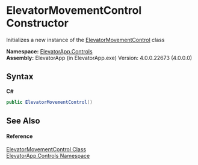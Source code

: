 # ElevatorMovementControl Constructor 
 

Initializes a new instance of the <a href="T_ElevatorApp_Controls_ElevatorMovementControl">ElevatorMovementControl</a> class

**Namespace:**&nbsp;<a href="N_ElevatorApp_Controls">ElevatorApp.Controls</a><br />**Assembly:**&nbsp;ElevatorApp (in ElevatorApp.exe) Version: 4.0.0.22673 (4.0.0.0)

## Syntax

**C#**<br />
``` C#
public ElevatorMovementControl()
```


## See Also


#### Reference
<a href="T_ElevatorApp_Controls_ElevatorMovementControl">ElevatorMovementControl Class</a><br /><a href="N_ElevatorApp_Controls">ElevatorApp.Controls Namespace</a><br />